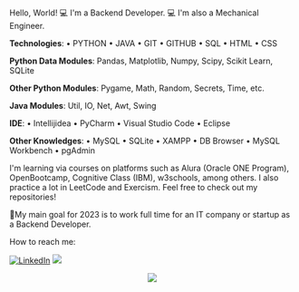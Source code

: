 Hello, World! 💻 I'm a Backend Developer. 💻  I'm also a Mechanical Engineer.

**Technologies**: • PYTHON • JAVA • GIT • GITHUB • SQL • HTML • CSS

**Python Data Modules**: Pandas, Matplotlib, Numpy, Scipy, Scikit Learn, SQLite

**Other Python Modules**: Pygame, Math, Random, Secrets, Time, etc.

**Java Modules**: Util, IO, Net, Awt, Swing

**IDE**: • Intellijidea • PyCharm  • Visual Studio Code • Eclipse

**Other Knowledges**: • MySQL • SQLite • XAMPP •  DB Browser • MySQL Workbench • pgAdmin

I'm learning via courses on platforms such as Alura (Oracle ONE Program), OpenBootcamp, Cognitive Class (IBM), w3schools, among others. I also practice a lot in LeetCode and Exercism.
Feel free to check out my repositories!

🚀My main goal for 2023 is to work full time for an IT company or startup as a Backend Developer.

How to reach me:

[![LinkedIn](https://img.shields.io/badge/LinkedIn-0077B5?style=for-the-badge&logo=linkedin&logoColor=white)](https://www.linkedin.com/in/julian-giudice-940771a1/)
<a href = "mailto:juliangiudice@hotmail.com"><img src="https://img.shields.io/badge/Gmail-D14836?style=for-the-badge&logo=gmail&logoColor=white" target="_blank"></a>

<p align="center">
<img src=https://user-images.githubusercontent.com/54405665/224493196-0c43a316-648f-401f-9e9d-67b184b80d15.png
 />
</p>
